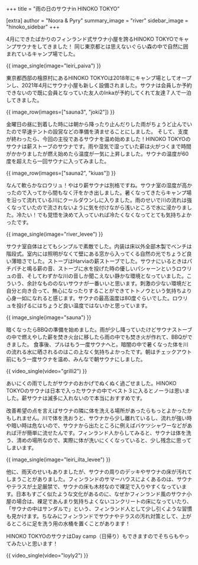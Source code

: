 +++
title = "雨の日のサウナin HINOKO TOKYO"

[extra]
author = "Noora & Pyry"
summary_image = "river"
sidebar_image = "hinoko_sidebar"
+++

4月にできたばかりのフィンランド式サウナ小屋を誇るHINOKO TOKYOでキャンプサウナをしてきました！
同じ東京都とは思えないぐらい森の中で自然に囲まれているキャンプ場でした。

<!-- more -->

{{ image_single(image="leiri_paiva") }}

東京都西部の檜原村にあるHINOKO TOKYOは2018年にキャンプ場としてオープンし、2021年4月にサウナ小屋も新しく設備されました。サウナは会員しか予約できないので既に会員となっていた友人のInkaが予約してくれて友達７人で一泊してきました。

{{ image_row(images=["sauna3", "joki2"]) }}

金曜日の昼に到着した時には朝から降ったり止んだりした雨がちょうど止んでいたので早速テントの設営などの準備を済ませることにしました。
そして、支度が終わったら、今回の主役であるサウナを温め始めました！HINOKO TOKYOのサウナは薪ストーブのサウナです。雨や湿気で湿っていた薪は火がつくまで時間がかかりましたが燃え始めたら温度が一気に上昇しました。サウナの温度が60度を超えたら一回サウナに入ってみました。

{{ image_row(images=["sauna2", "kiuas"]) }}

なんて軟らかなロウリュ！やはり薪サウナは別格ですね。サウナ室の湿度が高かったので入ってから間もなく汗をかき出しました。暑くなってきたらキャンプ場を沿って流れている川にクールダウンしに入りました。雨のせいで川の流れは強くなっていたので流されないように気を付けながら浅いところで水に浸かりました。冷たい！でも覚悟を決めて入っていれば冷たくなくなってとても気持ちよかったです。

{{ image_single(image="river_levee") }}

サウナ室自体はとてもシンプルで素敵でした。内装は床以外全部木製でベンチは階段式。室内には照明がなくて壁にある窓から入ってくる自然の光でちょうど良い薄暗さでした。ストーブはHarviaの薪ストーブでした。サウナにいるときはパチパチと鳴る薪の音、ストーブに水を投げた時の優しいパシャーンというロウリュの音、そしてわずかな川の音しか聞こえない静かな環境となっていました。こういう、余計なもののないサウナが一番いいと思います。刺激の少ない環境だと自分と向き合って、無心になったりすることができてトトノウという気持ちより心身一如になれると感じます。サウナの最高温度は80度ぐらいでした。ロウリュを投げるにはちょうど良い温度ではないかと思っています。

{{ image_single(image="sauna") }}

暗くなったらBBQの準備を始めました。雨が少し降っていたけどサウナストーブの中で燃えやした薪を焚き火台に移したら雨の中でも焚き火が作れて、BBQができました。
食事後、プルはもう一度サウナへと。暗闇の中で暑くなった体を川の流れる水に晒されるのはこの上なく気持ちよかったです。朝はチェックアウト前にもう一度サウナを温め、みんなで朝サウナにしました。

{{ video_single(video="grilli2") }}

あいにくの雨でしたがサウナのおかげでぬくぬく過ごせました。HINOKO TOKYOのサウナは日本で入ったサウナの中でベスト３に入るとノーラは思いました。薪サウナは滅多に入れないので本当におすすめです。

改善希望の点を言えばサウナの隣に体を洗える場所があったらもっとよかったかもしれません。川で体を洗おうと、サウナから少し離れているし、流れが強い時や暗い時は危ないので、サウナから出たところに例えばバケツシャワーなどがあれば汗が簡単に流せたんです。フィンランド人からしてみると、サウナは体を洗う、清めの場所なので、実際に体が洗いにくくなっていると、少し残念に思ってしまいます。

{{ image_single(image="leiri_ilta_levee") }}

他に、雨天のせいもありましたが、サウナの周りのデッキやサウナの床が汚れてしまうことがありました。フィンランドのサマーハウスによくあるのは、サウナやテラスが土足厳禁で、サウナの床も木材なので裸足で入りやすくなっています。日本もすごく似たような文化があるのに、なぜかフィンランド風のサウナ小屋の場合は、裸足であんまり気持ちよくないコンクリートの床になっていたり、「サウナの中はサンダルで」という、フィンランド人として少し引くような習慣も見かけます。ちなみにフィンランドでサウナやテラスの汚れ対策として、上がるところに足を洗う用の水桶を置くことがあります！

HINOKO TOKYOのサウナはDay camp（日帰り）もできますのでそちらもやってみたいと思います！

{{ video_single(video="loyly2") }}